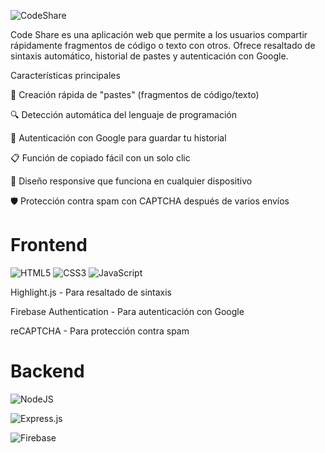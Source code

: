 ![CodeShare](https://socialify.git.ci/jorgegarv/CodeShare/image?custom_description=Comparte+c%C3%B3digo+y+texto+f%C3%A1cilmente&description=1&font=KoHo&name=1&owner=1&pattern=Brick+Wall&theme=Light)

Code Share es una aplicación web que permite a los usuarios compartir rápidamente fragmentos de código o texto con otros. Ofrece resaltado de sintaxis automático, historial de pastes y autenticación con Google.

Características principales

📝 Creación rápida de "pastes" (fragmentos de código/texto)

🔍 Detección automática del lenguaje de programación

🔐 Autenticación con Google para guardar tu historial

📋 Función de copiado fácil con un solo clic

📱 Diseño responsive que funciona en cualquier dispositivo

🛡️ Protección contra spam con CAPTCHA después de varios envíos

# Frontend

![HTML5](https://img.shields.io/badge/html5-%23E34F26.svg?style=for-the-badge&logo=html5&logoColor=white)
![CSS3](https://img.shields.io/badge/css3-%231572B6.svg?style=for-the-badge&logo=css3&logoColor=white)
![JavaScript](https://img.shields.io/badge/javascript-%23323330.svg?style=for-the-badge&logo=javascript&logoColor=%23F7DF1E)

Highlight.js - Para resaltado de sintaxis

Firebase Authentication - Para autenticación con Google

reCAPTCHA - Para protección contra spam

# Backend

![NodeJS](https://img.shields.io/badge/node.js-6DA55F?style=for-the-badge&logo=node.js&logoColor=white)

![Express.js](https://img.shields.io/badge/express.js-%23404d59.svg?style=for-the-badge&logo=express&logoColor=%2361DAFB)

![Firebase](https://img.shields.io/badge/firebase-a08021?style=for-the-badge&logo=firebase&logoColor=ffcd34)
